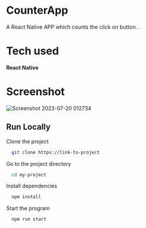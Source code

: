 # CounterApp
A React Native APP which counts the click on button. .


# Tech used 

**React Native**


# Screenshot
![Screenshot 2023-07-20 012734](https://github.com/TheHimanshuDixit/CounterApp/assets/107857348/528ddd6a-3e83-4868-9322-3c7f0314a542)



## Run Locally

Clone the project

```bash
  git clone https://link-to-project
```

Go to the project directory

```bash
  cd my-project
```

Install dependencies

```bash
  npm install
```

Start the program

```bash
  npm run start
```
